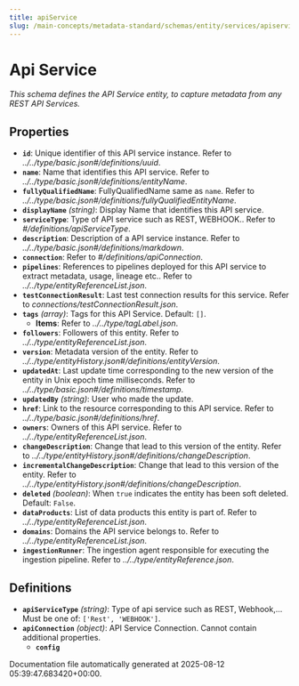 ```yaml
---
title: apiService
slug: /main-concepts/metadata-standard/schemas/entity/services/apiservice
---
```


# Api Service

*This schema defines the API Service entity, to capture metadata from any REST API Services.*

## Properties

- **`id`**: Unique identifier of this API service instance. Refer to *../../type/basic.json#/definitions/uuid*.
- **`name`**: Name that identifies this API service. Refer to *../../type/basic.json#/definitions/entityName*.
- **`fullyQualifiedName`**: FullyQualifiedName same as `name`. Refer to *../../type/basic.json#/definitions/fullyQualifiedEntityName*.
- **`displayName`** *(string)*: Display Name that identifies this API service.
- **`serviceType`**: Type of API service such as REST, WEBHOOK.. Refer to *#/definitions/apiServiceType*.
- **`description`**: Description of a API service instance. Refer to *../../type/basic.json#/definitions/markdown*.
- **`connection`**: Refer to *#/definitions/apiConnection*.
- **`pipelines`**: References to pipelines deployed for this API service to extract metadata, usage, lineage etc.. Refer to *../../type/entityReferenceList.json*.
- **`testConnectionResult`**: Last test connection results for this service. Refer to *connections/testConnectionResult.json*.
- **`tags`** *(array)*: Tags for this API Service. Default: `[]`.
  - **Items**: Refer to *../../type/tagLabel.json*.
- **`followers`**: Followers of this entity. Refer to *../../type/entityReferenceList.json*.
- **`version`**: Metadata version of the entity. Refer to *../../type/entityHistory.json#/definitions/entityVersion*.
- **`updatedAt`**: Last update time corresponding to the new version of the entity in Unix epoch time milliseconds. Refer to *../../type/basic.json#/definitions/timestamp*.
- **`updatedBy`** *(string)*: User who made the update.
- **`href`**: Link to the resource corresponding to this API service. Refer to *../../type/basic.json#/definitions/href*.
- **`owners`**: Owners of this API service. Refer to *../../type/entityReferenceList.json*.
- **`changeDescription`**: Change that lead to this version of the entity. Refer to *../../type/entityHistory.json#/definitions/changeDescription*.
- **`incrementalChangeDescription`**: Change that lead to this version of the entity. Refer to *../../type/entityHistory.json#/definitions/changeDescription*.
- **`deleted`** *(boolean)*: When `true` indicates the entity has been soft deleted. Default: `False`.
- **`dataProducts`**: List of data products this entity is part of. Refer to *../../type/entityReferenceList.json*.
- **`domains`**: Domains the API service belongs to. Refer to *../../type/entityReferenceList.json*.
- **`ingestionRunner`**: The ingestion agent responsible for executing the ingestion pipeline. Refer to *../../type/entityReference.json*.
## Definitions

- **`apiServiceType`** *(string)*: Type of api service such as REST, Webhook,... Must be one of: `['Rest', 'WEBHOOK']`.
- **`apiConnection`** *(object)*: API Service Connection. Cannot contain additional properties.
  - **`config`**


Documentation file automatically generated at 2025-08-12 05:39:47.683420+00:00.
